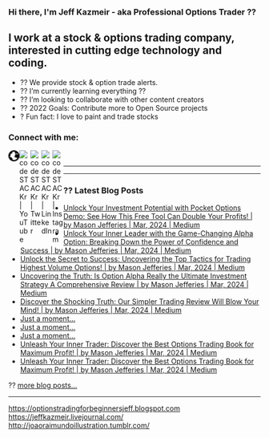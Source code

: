

<!--
**jeffkazmeir/jeffkazmeir** is a ✨ _special_ ✨ repository because its `README.md` (this file) appears on your GitHub profile.

Here are some ideas to get you started:

- 🔭 I’m currently working on ...
- 🌱 I’m currently learning ...
- 👯 I’m looking to collaborate on ...
- 🤔 I’m looking for help with ...
- 💬 Ask me about ...
- 📫 How to reach me: ...
- 😄 Pronouns: ...
- ⚡ Fun fact: ...
-->
### Hi there, I'm Jeff Kazmeir - aka Professional Options Trader ??
## I work at a stock & options trading company, interested in cutting edge technology and coding.

- ?? We provide stock & option trade alerts.
- ?? I’m currently learning everything ??
- ?? I’m looking to collaborate with other content creators
- ?? 2022 Goals: Contribute more to Open Source projects
- ? Fun fact: I love to paint and trade stocks


### Connect with me:

[<img align="left" alt="codeSTACKr.com" width="22px" src="https://raw.githubusercontent.com/iconic/open-iconic/master/svg/globe.svg" />][website]
[<img align="left" alt="codeSTACKr | YouTube" width="22px" src="https://cdn.jsdelivr.net/npm/simple-icons@v3/icons/youtube.svg" />][youtube]
[<img align="left" alt="codeSTACKr | Twitter" width="22px" src="https://cdn.jsdelivr.net/npm/simple-icons@v3/icons/twitter.svg" />][twitter]
[<img align="left" alt="codeSTACKr | LinkedIn" width="22px" src="https://cdn.jsdelivr.net/npm/simple-icons@v3/icons/linkedin.svg" />][linkedin]
[<img align="left" alt="codeSTACKr | Instagram" width="22px" src="https://cdn.jsdelivr.net/npm/simple-icons@v3/icons/instagram.svg" />][instagram]

<br />

---

---

### ?? Latest Blog Posts

<!-- BLOG-POST-LIST:START -->
- [Unlock Your Investment Potential with Pocket Options Demo: See How This Free Tool Can Double Your Profits! | by Mason Jefferies | Mar, 2024 | Medium](https://tradingoptionsforbeginners.medium.com/unlock-your-investment-potential-with-pocket-options-demo-see-how-this-free-tool-can-double-your-ff23f2a981d7?source=ifttt--------------3)
- [Unlock Your Inner Leader with the Game-Changing Alpha Option: Breaking Down the Power of Confidence and Success | by Mason Jefferies | Mar, 2024 | Medium](https://tradingoptionsforbeginners.medium.com/unlock-your-inner-leader-with-the-game-changing-alpha-option-breaking-down-the-power-of-confidence-0309aa8135e4?source=ifttt--------------3)
- [Unlock the Secret to Success: Uncovering the Top Tactics for Trading Highest Volume Options! | by Mason Jefferies | Mar, 2024 | Medium](https://tradingoptionsforbeginners.medium.com/unlock-the-secret-to-success-uncovering-the-top-tactics-for-trading-highest-volume-options-848982779093?source=ifttt--------------3)
- [Uncovering the Truth: Is Option Alpha Really the Ultimate Investment Strategy A Comprehensive Review | by Mason Jefferies | Mar, 2024 | Medium](https://tradingoptionsforbeginners.medium.com/uncovering-the-truth-is-option-alpha-really-the-ultimate-investment-strategy-a-comprehensive-0030129fe975?source=ifttt--------------3)
- [Discover the Shocking Truth: Our Simpler Trading Review Will Blow Your Mind! | by Mason Jefferies | Mar, 2024 | Medium](https://tradingoptionsforbeginners.medium.com/discover-the-shocking-truth-our-simpler-trading-review-will-blow-your-mind-9a70b5b04ffb?source=ifttt--------------3)
- [Just a moment...](https://medium.com/@tradingoptionsforbeginners/discover-the-shocking-truth-about-danielle-shays-simpler-trading-unbiased-reviews-expose-the-f616a69e805f?source=ifttt--------------3)
- [Just a moment...](https://medium.com/@tradingoptionsforbeginners/discover-the-shocking-truth-about-danielle-shays-simpler-trading-unbiased-reviews-expose-the-6f93ccecb85b?source=ifttt--------------3)
- [Just a moment...](https://tradingoptionsforbeginners.medium.com/uncovering-the-truth-our-honest-and-simple-algo-trading-review-is-taking-the-internet-by-storm-2dc44ee5ab15?source=ifttt--------------3)
- [Unleash Your Inner Trader: Discover the Best Options Trading Book for Maximum Profit! | by Mason Jefferies | Mar, 2024 | Medium](https://tradingoptionsforbeginners.medium.com/unleash-your-inner-trader-discover-the-best-options-trading-book-for-maximum-profit-8db8a007c803?source=ifttt--------------3)
- [Unleash Your Inner Trader: Discover the Best Options Trading Book for Maximum Profit! | by Mason Jefferies | Mar, 2024 | Medium](https://tradingoptionsforbeginners.medium.com/unleash-your-inner-trader-discover-the-best-options-trading-book-for-maximum-profit-6cf88fd6d35e?source=ifttt--------------3)
<!-- BLOG-POST-LIST:END -->

?? [more blog posts...](https://theministerofcapitalism.com/blog/)

---


[website]: https://kingtradingsystems.com/blog/
[twitter]: https://twitter.com/optionstradejef
[youtube]: https://www.youtube.com/channel/UCEo82TuA0YdbXyO2oPecIHQ
[instagram]: https://tradingoptionsforbeginners.medium.com
[linkedin]: https://ca.linkedin.com/in/theministerofcapitalism
 https://optionstradingforbeginnersjeff.blogspot.com
 https://jeffkazmeir.livejournal.com/
 http://joaoraimundoillustration.tumblr.com/



